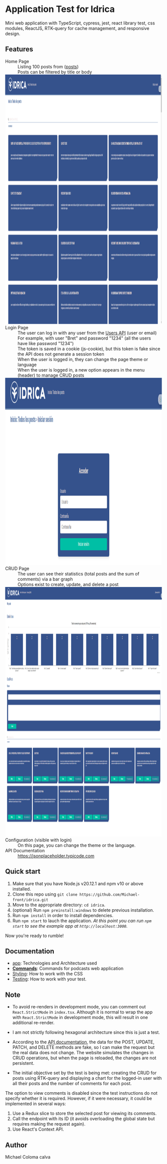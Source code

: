 # Application Test for Idrica

Mini web application with TypeScript, cypress, jest, react library test, css modules,  ReactJS, RTK-query for cache management, and responsive design.

## Features

<dl>
  <dt>Home Page</dt>
  <dd>Listing 100 posts from (<a href="https://jsonplaceholder.typicode.com/posts">posts</a>)</dd>
  <dd>Posts can be filtered by title or body</dd>

  <img src="docs\images\home.png" alt="Descripción de la imagen" height="800" width="1200"/>

  <dt>Login Page</dt>
  <dd>The user can log in with any user from the <a href="https://jsonplaceholder.typicode.com/users">Users API</a> (user or email)</dd>
  <dd>For example, with user "Bret" and password "1234" (all the users have like password "1234")</dd>
  <dd>The token is saved in a cookie (js-cookie), but this token is fake since the API does not generate a session token</dd>
  <dd>When the user is logged in, they can change the page theme or language</dd>
  <dd>When the user is logged in, a new option appears in the menu (header) to manage CRUD posts</dd>

  <img src="docs\images\login.png" alt="Descripción de la imagen" height="600" width="1200"/>

  <dt>CRUD Page</dt>
  <dd>The user can see their statistics (total posts and the sum of comments) via a bar graph</dd>
  <dd>Options exist to create, update, and delete a post</dd>

  <img src="docs\images\crud.png" alt="Descripción de la imagen" height="800" width="1200"/>

  <dt>Configuration (visible with login)</dt>
  <dd>On this page, you can change the theme or the language.</dd>

  <dt>API Documentation</dt>
  <dd><a href="https://jsonplaceholder.typicode.com/">https://jsonplaceholder.typicode.com</a></dd>
</dl>




## Quick start

1.  Make sure that you have Node.js v20.12.1 and npm v10 or above installed.
2.  Clone this repo using `git clone https://github.com/Michael-front/idrica.git`
3.  Move to the appropriate directory: `cd idrica`.<br />
4.  (optional) Run `npm preinstall:windows`  to delete previous installation.<br />
5.  Run `npm install` in order to install dependencies.<br />
6.  Run `npm start` to lauch the application.
_At this point you can run `npm start` to see the example app at `http://localhost:3000`._

Now you're ready to rumble!


## Documentation
- [app](docs/app.md): Technologies and Architecture used
- [**Commands**](docs/commands.md): Commands for podcasts web application
- [Styling](docs/css.md): How to work with the CSS
- [Testing](docs/testing.md): How to work with your test.


## Note
- To avoid re-renders in development mode, you can comment out `React.StrictMode` in `index.tsx`. Although it is normal to wrap the app with `React.StrictMode` in development mode, this will result in one additional re-render.

- I am not strictly following hexagonal architecture since this is just a test.

- According to the [API documentation](https://jsonplaceholder.typicode.com), the data for the POST, UPDATE, PATCH, and DELETE methods are fake, so I can make the request but the real data does not change. The website simulates the changes in CRUD operations, but when the page is reloaded, the changes are not persistent.

- The initial objective set by the test is being met: creating the CRUD for posts using RTK-query and displaying a chart for the logged-in user with all their posts and the number of comments for each post.

The option to view comments is disabled since the test instructions do not specify whether it is required. However, if it were necessary, it could be implemented in several ways:

1. Use a Redux slice to store the selected post for viewing its comments.
2. Call the endpoint with its ID (it avoids overloading the global state but requires making the request again).
3. Use React's Context API.


## Author

Michael Coloma calva

